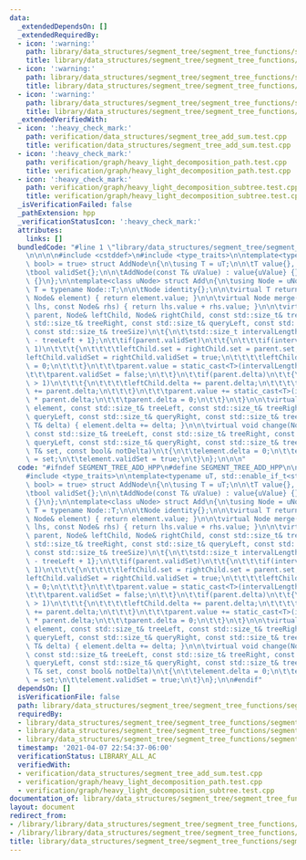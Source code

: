 ```yaml
---
data:
  _extendedDependsOn: []
  _extendedRequiredBy:
  - icon: ':warning:'
    path: library/data_structures/segment_tree/segment_tree_functions/segment_tree_arithmetic_progression.hpp
    title: library/data_structures/segment_tree/segment_tree_functions/segment_tree_arithmetic_progression.hpp
  - icon: ':warning:'
    path: library/data_structures/segment_tree/segment_tree_functions/segment_tree_maximum.hpp
    title: library/data_structures/segment_tree/segment_tree_functions/segment_tree_maximum.hpp
  - icon: ':warning:'
    path: library/data_structures/segment_tree/segment_tree_functions/segment_tree_minimum.hpp
    title: library/data_structures/segment_tree/segment_tree_functions/segment_tree_minimum.hpp
  _extendedVerifiedWith:
  - icon: ':heavy_check_mark:'
    path: verification/data_structures/segment_tree_add_sum.test.cpp
    title: verification/data_structures/segment_tree_add_sum.test.cpp
  - icon: ':heavy_check_mark:'
    path: verification/graph/heavy_light_decomposition_path.test.cpp
    title: verification/graph/heavy_light_decomposition_path.test.cpp
  - icon: ':heavy_check_mark:'
    path: verification/graph/heavy_light_decomposition_subtree.test.cpp
    title: verification/graph/heavy_light_decomposition_subtree.test.cpp
  _isVerificationFailed: false
  _pathExtension: hpp
  _verificationStatusIcon: ':heavy_check_mark:'
  attributes:
    links: []
  bundledCode: "#line 1 \"library/data_structures/segment_tree/segment_tree_functions/segment_tree_add.hpp\"\
    \n\n\n\n#include <cstddef>\n#include <type_traits>\n\ntemplate<typename uT, std::enable_if_t<std::is_arithmetic_v<uT>,\
    \ bool> = true> struct AddNode\n{\n\tusing T = uT;\n\n\tT value{}, delta{}, set{};\n\
    \tbool validSet{};\n\n\tAddNode(const T& uValue) : value{uValue} {}\n\n\tAddNode()\
    \ {}\n};\n\ntemplate<class uNode> struct Add\n{\n\tusing Node = uNode;\n\tusing\
    \ T = typename Node::T;\n\n\tNode identity{};\n\n\tvirtual T return_value(const\
    \ Node& element) { return element.value; }\n\n\tvirtual Node merge(const Node&\
    \ lhs, const Node& rhs) { return lhs.value + rhs.value; }\n\n\tvirtual void propagate_update(Node&\
    \ parent, Node& leftChild, Node& rightChild, const std::size_t& treeLeft, const\
    \ std::size_t& treeRight, const std::size_t& queryLeft, const std::size_t& queryRight,\
    \ const std::size_t& treeSize)\n\t{\n\t\tstd::size_t intervalLength{treeRight\
    \ - treeLeft + 1};\n\t\tif(parent.validSet)\n\t\t{\n\t\t\tif(intervalLength >\
    \ 1)\n\t\t\t{\n\t\t\t\tleftChild.set = rightChild.set = parent.set;\n\t\t\t\t\
    leftChild.validSet = rightChild.validSet = true;\n\t\t\t\tleftChild.delta = rightChild.delta\
    \ = 0;\n\t\t\t}\n\t\t\tparent.value = static_cast<T>(intervalLength) * parent.set;\n\
    \t\t\tparent.validSet = false;\n\t\t}\n\t\tif(parent.delta)\n\t\t{\n\t\t\tif(intervalLength\
    \ > 1)\n\t\t\t{\n\t\t\t\tleftChild.delta += parent.delta;\n\t\t\t\trightChild.delta\
    \ += parent.delta;\n\t\t\t}\n\t\t\tparent.value += static_cast<T>(intervalLength)\
    \ * parent.delta;\n\t\t\tparent.delta = 0;\n\t\t}\n\t}\n\n\tvirtual void change(Node&\
    \ element, const std::size_t& treeLeft, const std::size_t& treeRight, const std::size_t&\
    \ queryLeft, const std::size_t& queryRight, const std::size_t& treeSize, const\
    \ T& delta) { element.delta += delta; }\n\n\tvirtual void change(Node& element,\
    \ const std::size_t& treeLeft, const std::size_t& treeRight, const std::size_t&\
    \ queryLeft, const std::size_t& queryRight, const std::size_t& treeSize, const\
    \ T& set, const bool& notDelta)\n\t{\n\t\telement.delta = 0;\n\t\telement.set\
    \ = set;\n\t\telement.validSet = true;\n\t}\n};\n\n\n"
  code: "#ifndef SEGMENT_TREE_ADD_HPP\n#define SEGMENT_TREE_ADD_HPP\n\n#include <cstddef>\n\
    #include <type_traits>\n\ntemplate<typename uT, std::enable_if_t<std::is_arithmetic_v<uT>,\
    \ bool> = true> struct AddNode\n{\n\tusing T = uT;\n\n\tT value{}, delta{}, set{};\n\
    \tbool validSet{};\n\n\tAddNode(const T& uValue) : value{uValue} {}\n\n\tAddNode()\
    \ {}\n};\n\ntemplate<class uNode> struct Add\n{\n\tusing Node = uNode;\n\tusing\
    \ T = typename Node::T;\n\n\tNode identity{};\n\n\tvirtual T return_value(const\
    \ Node& element) { return element.value; }\n\n\tvirtual Node merge(const Node&\
    \ lhs, const Node& rhs) { return lhs.value + rhs.value; }\n\n\tvirtual void propagate_update(Node&\
    \ parent, Node& leftChild, Node& rightChild, const std::size_t& treeLeft, const\
    \ std::size_t& treeRight, const std::size_t& queryLeft, const std::size_t& queryRight,\
    \ const std::size_t& treeSize)\n\t{\n\t\tstd::size_t intervalLength{treeRight\
    \ - treeLeft + 1};\n\t\tif(parent.validSet)\n\t\t{\n\t\t\tif(intervalLength >\
    \ 1)\n\t\t\t{\n\t\t\t\tleftChild.set = rightChild.set = parent.set;\n\t\t\t\t\
    leftChild.validSet = rightChild.validSet = true;\n\t\t\t\tleftChild.delta = rightChild.delta\
    \ = 0;\n\t\t\t}\n\t\t\tparent.value = static_cast<T>(intervalLength) * parent.set;\n\
    \t\t\tparent.validSet = false;\n\t\t}\n\t\tif(parent.delta)\n\t\t{\n\t\t\tif(intervalLength\
    \ > 1)\n\t\t\t{\n\t\t\t\tleftChild.delta += parent.delta;\n\t\t\t\trightChild.delta\
    \ += parent.delta;\n\t\t\t}\n\t\t\tparent.value += static_cast<T>(intervalLength)\
    \ * parent.delta;\n\t\t\tparent.delta = 0;\n\t\t}\n\t}\n\n\tvirtual void change(Node&\
    \ element, const std::size_t& treeLeft, const std::size_t& treeRight, const std::size_t&\
    \ queryLeft, const std::size_t& queryRight, const std::size_t& treeSize, const\
    \ T& delta) { element.delta += delta; }\n\n\tvirtual void change(Node& element,\
    \ const std::size_t& treeLeft, const std::size_t& treeRight, const std::size_t&\
    \ queryLeft, const std::size_t& queryRight, const std::size_t& treeSize, const\
    \ T& set, const bool& notDelta)\n\t{\n\t\telement.delta = 0;\n\t\telement.set\
    \ = set;\n\t\telement.validSet = true;\n\t}\n};\n\n#endif"
  dependsOn: []
  isVerificationFile: false
  path: library/data_structures/segment_tree/segment_tree_functions/segment_tree_add.hpp
  requiredBy:
  - library/data_structures/segment_tree/segment_tree_functions/segment_tree_minimum.hpp
  - library/data_structures/segment_tree/segment_tree_functions/segment_tree_arithmetic_progression.hpp
  - library/data_structures/segment_tree/segment_tree_functions/segment_tree_maximum.hpp
  timestamp: '2021-04-07 22:54:37-06:00'
  verificationStatus: LIBRARY_ALL_AC
  verifiedWith:
  - verification/data_structures/segment_tree_add_sum.test.cpp
  - verification/graph/heavy_light_decomposition_path.test.cpp
  - verification/graph/heavy_light_decomposition_subtree.test.cpp
documentation_of: library/data_structures/segment_tree/segment_tree_functions/segment_tree_add.hpp
layout: document
redirect_from:
- /library/library/data_structures/segment_tree/segment_tree_functions/segment_tree_add.hpp
- /library/library/data_structures/segment_tree/segment_tree_functions/segment_tree_add.hpp.html
title: library/data_structures/segment_tree/segment_tree_functions/segment_tree_add.hpp
---
```

